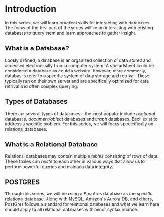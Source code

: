 # Introduction

In this series, we will learn practical skills for interacting with databases. The focus of the first part of the series will be on interacting with existing databases to query them and learn approaches to gather insight.


## What is a Database?
Loosly defined, a database is an organized collection of data stored and accessed electronically from a computer system. A spreadsheet could be considered a database as could a website. However, more commonly, databases refer to a specific system of data storage and retrival. These typically run on their own server and are specifically optimized for data retrival and often complex querying. 


## Types of Databases
There are several types of databases - the most popular include *relational* databases, *document/object* databases and *graph* databases. Each exist to address a specific problem. For this series, we will focus specicifically on relational databases.

## What is a Relational Database
Relational databases may contain multiple *tables* consisting of rows of data. These tables can *relate* to each other in various ways that allow us to perform powerful queries and maintain data integrity. 

## POSTGRES
Through this series, we will be using a *PostGres* database as the specific relational database. Along with MySQL, Amazon's Aurora DB, and others, PostGres follows a standard for relational databases and what we learn here should apply to all relational databases with minor syntax nuance.  


